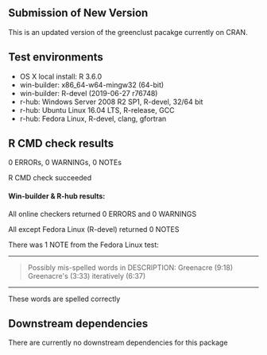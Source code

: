 ## Submission of New Version
This is an updated version of the greenclust pacakge currently on CRAN.
  
## Test environments
* OS X local install: R 3.6.0
* win-builder: x86_64-w64-mingw32 (64-bit)
* win-builder: R-devel (2019-06-27 r76748)
* r-hub: Windows Server 2008 R2 SP1, R-devel, 32/64 bit
* r-hub: Ubuntu Linux 16.04 LTS, R-release, GCC
* r-hub: Fedora Linux, R-devel, clang, gfortran
   
## R CMD check results

0 ERRORs, 0 WARNINGs, 0 NOTEs

R CMD check succeeded

#### Win-builder & R-hub results:

All online checkers returned 0 ERRORS and 0 WARNINGS

All except Fedora Linux (R-devel) returned 0 NOTES

There was 1 NOTE from the Fedora Linux test:
    
------
    
> Possibly mis-spelled words in DESCRIPTION:
>  Greenacre (9:18)
>  Greenacre's (3:33)
>  iteratively (6:37)

--------
    
These words are spelled correctly

## Downstream dependencies

There are currently no downstream dependencies for this package
